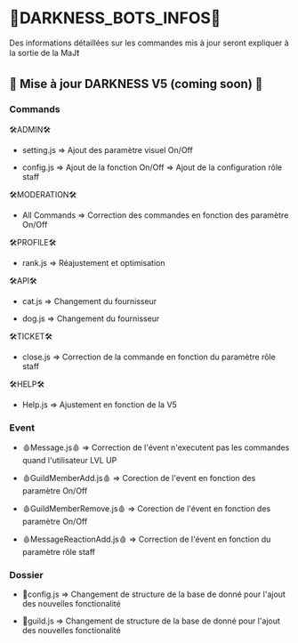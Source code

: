 # 👾DARKNESS_BOTS_INFOS👾
Des informations détaillées sur les commandes mis à jour seront expliquer à la sortie de la MaJ❗

## 🤖 Mise à jour DARKNESS V5 (coming soon) 🤖

### Commands

🛠ADMIN🛠
* setting.js
=> Ajout des paramètre visuel On/Off

* config.js
=> Ajout de la fonction On/Off
=> Ajout de la configuration rôle staff

🛠MODERATION🛠
* All Commands
=> Correction des commandes en fonction des paramètre On/Off

🛠PROFILE🛠
* rank.js
=> Réajustement et optimisation

🛠API🛠
* cat.js
=> Changement du fournisseur

* dog.js
=> Changement du fournisseur

🛠TICKET🛠
* close.js
=> Correction de la commande en fonction du paramètre rôle staff

🛠HELP🛠
* Help.js
=> Ajustement en  fonction de la V5

### Event

* 🩸Message.js🩸
=> Correction de l'évent n'executent pas les commandes quand l'utilisateur LVL UP

* 🩸GuildMemberAdd.js🩸
=> Corection de l'event en fonction des paramètre On/Off

* 🩸GuildMemberRemove.js🩸
=> Corection de l'évent en fonction des paramètre On/Off

* 🩸MessageReactionAdd.js🩸
=> Correction de l'évent en fonction du paramètre rôle staff

### Dossier

* 🎁config.js
=> Changement de structure de la base de donné pour l'ajout des nouvelles fonctionalité

* 🎁guild.js
=> Changement de structure de la base de donné pour l'ajout des nouvelles fonctionalité
